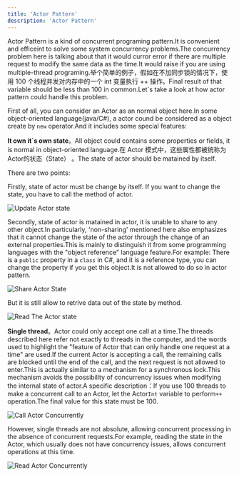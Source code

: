 ```yaml
---
title: 'Actor Pattern'
description: 'Actor Pattern'
---
```


Actor Pattern is a kind of concurrent programing pattern.It is convenient and efficeint to solve some system concurrency problems.The concurrency problem here is talking about that it would curror error if there are multiple request to modify the same data as the time.It would raise if you are using multiple-thread programing.举个简单的例子，假如在不加同步锁的情况下，使用 100 个线程并发对内存中的一个 int 变量执行 ++ 操作。Final result of that variable should be less than 100 in common.Let`s take a look at how actor pattern could handle this problem.

First of all, you can consider an Actor as an normal object here.In some object-oriented language(java/C#), a actor cound be considered as a object create by `new` operator.And it includes some special features:

**It own it`s own state**。All object could contains some properties or fields, it is normal in object-oriented language.在 Actor 模式中，这些属性都被统称为 Actor的状态（State） 。The state of actor should be matained by itself.

There are two points:

Firstly, state of actor must be change by itself. If you want to change the state, you have to call the method of actor.

![Update Actor state](/images/20190226-001.gif)

Secondly, state of actor is matained in actor, it is unable to share to any other object.In particularly, 'non-sharing' mentioned here also emphasizes that it cannot change the state of the actor through the change of an external properties.This is mainly to distinguish it from some programming languages with the "object reference" language feature.For example: There is a `public` property in a `class` in C#, and it is a reference type, you can change the property if you get this object.It is not allowed to do so in actor pattern.

![Share Actor State](/images/20190226-003.gif)

But it is still allow to retrive data out of the state by method.

![Read The Actor state](/images/20190226-002.gif)

**Single thread**。Actor could only accept one call at a time.The threads described here refer not exactly to threads in the computer, and the words used to highlight the "feature of Actor that can only handle one request at a time" are used.If the current Actor is accepting a call, the remaining calls are blocked until the end of the call, and the next request is not allowed to enter.This is actually similar to a mechanism for a synchronous lock.This mechanism avoids the possibility of concurrency issues when modifying the internal state of actor.A specific description：If you use 100 threads to make a concurrent call to an Actor, let the Actor`Int` variable to perform`++` operation.The final value for this state must be 100.

![Call Actor Concurrently](/images/20190226-004.gif)

However, single threads are not absolute, allowing concurrent processing in the absence of concurrent requests.For example, reading the state in the Actor, which usually does not have concurrency issues, allows concurrent operations at this time.

![Read Actor Concurrently](/images/20190226-005.gif)
